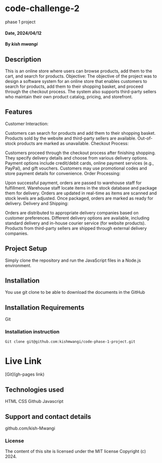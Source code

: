 # code-challenge-2
phase 1 project

#### Date, 2024/04/12

#### By *kish mwangi*

## Description
This is an online store where users can browse products, add them to the cart, and search for products.
Objective:
The objective of the project was to design a software system for an online store that enables customers to search for products, add them to their shopping basket, and proceed through the checkout process. The system also supports third-party sellers who maintain their own product catalog, pricing, and storefront.

## Features

Customer Interaction:

Customers can search for products and add them to their shopping basket.
Products sold by the website and third-party sellers are available.
Out-of-stock products are marked as unavailable.
Checkout Process:

Customers proceed through the checkout process after finishing shopping.
They specify delivery details and choose from various delivery options.
Payment options include credit/debit cards, online payment services (e.g., PayPal), and gift vouchers.
Customers may use promotional codes and store payment details for convenience.
Order Processing:

Upon successful payment, orders are passed to warehouse staff for fulfillment.
Warehouse staff locate items in the stock database and package them for delivery.
Orders are updated in real-time as items are scanned and stock levels are adjusted.
Once packaged, orders are marked as ready for delivery.
Delivery and Shipping:

Orders are distributed to appropriate delivery companies based on customer preferences.
Different delivery options are available, including standard delivery and in-house courier service (for website products).
Products from third-party sellers are shipped through external delivery companies.
## Project Setup
Simply clone the repository and run the JavaScript files in a Node.js environment.
## Installation
You use git clone to be able to download the documents in the GitHub

## Installation Requirements
Git

### Installation instruction
```
Git clone git@github.com:kishmwangi/code-phase-1-project.git

```

# Live Link
[Git](gh-pages link)

## Technologies used
HTML
CSS
Github
Javascript

## Support and contact details
github.com/kish-Mwangi

### License
The content of this site is licensed under the MIT license
Copyright (c) 2024.
